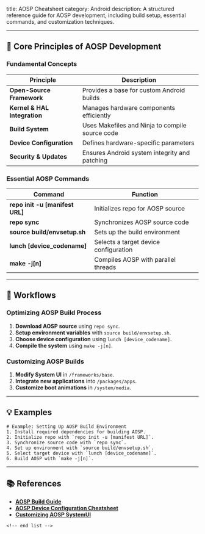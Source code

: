 title: AOSP Cheatsheet
category: Android
description: A structured reference guide for AOSP development, including build setup, essential commands, and customization techniques.

---

## 📱 **Core Principles of AOSP Development**

### **Fundamental Concepts**

| Principle                          | Description                                     |
| ---------------------------------- | ----------------------------------------------- |
| **Open-Source Framework**    | Provides a base for custom Android builds       |
| **Kernel & HAL Integration** | Manages hardware components efficiently         |
| **Build System**             | Uses Makefiles and Ninja to compile source code |
| **Device Configuration**     | Defines hardware-specific parameters            |
| **Security & Updates**       | Ensures Android system integrity and patching   |

### **Essential AOSP Commands**

| Command                               | Function                              |
| ------------------------------------- | ------------------------------------- |
| **repo init -u [manifest URL]** | Initializes repo for AOSP source      |
| **repo sync**                   | Synchronizes AOSP source code         |
| **source build/envsetup.sh**    | Sets up the build environment         |
| **lunch [device_codename]**     | Selects a target device configuration |
| **make -j[n]**                  | Compiles AOSP with parallel threads   |

---

## 🔄 **Workflows**

### **Optimizing AOSP Build Process**

1. **Download AOSP source** using `repo sync`.
2. **Setup environment variables** with `source build/envsetup.sh`.
3. **Choose device configuration** using `lunch [device_codename]`.
4. **Compile the system** using `make -j[n]`.

### **Customizing AOSP Builds**

1. **Modify System UI** in `/frameworks/base`.
2. **Integrate new applications** into `/packages/apps`.
3. **Customize boot animations** in `/system/media`.

---

## 💡 **Examples**

```plaintext
# Example: Setting Up AOSP Build Environment
1. Install required dependencies for building AOSP.  
2. Initialize repo with `repo init -u [manifest URL]`.  
3. Synchronize source code with `repo sync`.  
4. Set up environment with `source build/envsetup.sh`.  
5. Select target device with `lunch [device_codename]`.  
6. Build AOSP with `make -j[n]`.  
```

---

## 📚 **References**

- **[AOSP Build Guide](https://source.android.com/docs/setup/start/building)**
- **[AOSP Device Configuration Cheatsheet](https://source.android.com/docs/setup/start/developing-device)**
- **[Customizing AOSP SystemUI](https://blog.codeseasy.com/customizing-system-ui-in-aosp/)**

```
<!-- end list -->
```